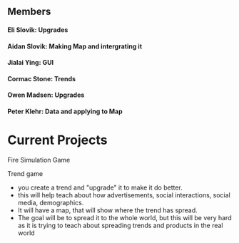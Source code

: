 
## Members

#### Eli Slovik: Upgrades

#### Aidan Slovik: Making Map and intergrating it

#### Jialai Ying: GUI

#### Cormac Stone: Trends

#### Owen Madsen: Upgrades

#### Peter Klehr: Data and applying to Map

# Current Projects

Fire Simulation Game

Trend game

* you create a trend and "upgrade" it to make it do better.
* this will help teach about how advertisements, social interactions, social media, demographics.
* It will have a map, that will show where the trend has spread.
* The goal will be to spread it to the whole world, but this will be very hard as it is trying to teach about spreading trends and products in the real world
